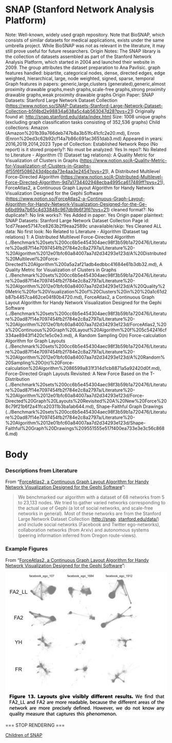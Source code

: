 # SNAP (Stanford Network Analysis Platform)

Note: Well-known, widely used graph repository.
Note that BioSNAP, which consists of similar datasets for medical applications, exists under the same umbrella project. While BioSNAP was not as relevant in the literature, it may still prove useful for future researchers.
Origin Notes: The SNAP library is the collection of datasets assembled as part of the Stanford Network Analysis Platform, which started in 2004 and launched their website in 2009. The group attributes the dataset preparation to Ana Pavlisic. 
graph features handled: bipartite, categorical nodes, dense, directed edges, edge weighted, hierarchical, large, node weighted, signed, sparse, temporal
Graph features in papers: generic,large,clusters (generated),generic,almost proximity drawable graphs,mesh graphs,scale-free graphs,strong proximity drawable graphs,weak proximity drawable graphs
Origin Paper: SNAP Datasets: Stanford Large Network Dataset Collection (https://www.notion.so/SNAP-Datasets-Stanford-Large-Network-Dataset-Collection-b5f4bd2e98834a638a5c4ab563047d28?pvs=21)
Originally found at: http://snap.stanford.edu/data/index.html
Size: 1008 unique graphs (excluding graph classification tasks consisting of 352,536 graphs)
Child collections: Amazon (Amazon%201b39a766deb747b8a3b51fc41cfc2e20.md), Enron (Enron%20ed3c62b92cf14a7b86c691ac3651dab3.md)
Appeared in years: 2016,2019,2014,2023
Type of Collection: Established Network Repo (No report)
is it stored properly?: No
must be analyzed: Yes
In repo?: No
Related to Literature - Algorithm (1) (Dataset tag relations): A Quality Metric for Visualization of Clusters in Graphs (https://www.notion.so/A-Quality-Metric-for-Visualization-of-Clusters-in-Graphs-4f55f6f5086243d4bcda73e4aa3e2454?pvs=21), A Distributed Multilevel Force-Directed Algorithm (https://www.notion.so/A-Distributed-Multilevel-Force-Directed-Algorithm-9d7a1734402948ecba4995ca617489ff?pvs=21), ForceAtlas2, a Continuous Graph Layout Algorithm for Handy Network Visualization Designed for the Gephi Software (https://www.notion.so/ForceAtlas2-a-Continuous-Graph-Layout-Algorithm-for-Handy-Network-Visualization-Designed-for-the-Ge-b6bd99a7b65c4d33848c967db9b6f3f6?pvs=21)
cleaned format?: No
duplicate?: No
link works?: Yes
Added in paper: Yes
Origin paper plaintext: SNAP Datasets: Stanford Large Network Dataset Collection
Page id: 1cd77eaee57147ce8263b2f9eaa2589c
unavailable/skip: Yes
Cleaned ALL data: No
first look: No
Related to Literature - Algorithm (Dataset tag relations) 1: A Distributed Multilevel Force-Directed Algorithm (../Benchmark%20sets%200cc6b5e454304aec98f3b59b1a720476/Literature%20ad87f14e7097454fb2f784e2c8a2797a/Literature%20-%20Algorithm%2012e01bfc60a84007aa7d2d34293e123d/A%20Distributed%20Multilevel%20Force-Directed%20Algorithm%200a5a2af21adb4edbbc41684e61b3db32.md), A Quality Metric for Visualization of Clusters in Graphs (../Benchmark%20sets%200cc6b5e454304aec98f3b59b1a720476/Literature%20ad87f14e7097454fb2f784e2c8a2797a/Literature%20-%20Algorithm%2012e01bfc60a84007aa7d2d34293e123d/A%20Quality%20Metric%20for%20Visualization%20of%20Clusters%20in%20%20a1c61d2b87b4457ca462ce04f80b4720.md), ForceAtlas2, a Continuous Graph Layout Algorithm for Handy Network Visualization Designed for the Gephi Software (../Benchmark%20sets%200cc6b5e454304aec98f3b59b1a720476/Literature%20ad87f14e7097454fb2f784e2c8a2797a/Literature%20-%20Algorithm%2012e01bfc60a84007aa7d2d34293e123d/ForceAtlas2,%20a%20Continuous%20Graph%20Layout%20Algorithm%20f%205c542416cf334ae8943f1420c1e5c0e3.md), A Random Sampling O(n) Force-calculation Algorithm for Graph Layouts (../Benchmark%20sets%200cc6b5e454304aec98f3b59b1a720476/Literature%20ad87f14e7097454fb2f784e2c8a2797a/Literature%20-%20Algorithm%2012e01bfc60a84007aa7d2d34293e123d/A%20Random%20Sampling%20O(n)%20Force-calculation%20Algorithm%2086599a831f314d1cb8871a5a92420d0f.md), Force-Directed Graph Layouts Revisited: A New Force Based on the T-Distribution (../Benchmark%20sets%200cc6b5e454304aec98f3b59b1a720476/Literature%20ad87f14e7097454fb2f784e2c8a2797a/Literature%20-%20Algorithm%2012e01bfc60a84007aa7d2d34293e123d/Force-Directed%20Graph%20Layouts%20Revisited%20A%20New%20Force%208c79f21b6f2a41fca20311b3ba1ab644.md), Shape-Faithful Graph Drawings (../Benchmark%20sets%200cc6b5e454304aec98f3b59b1a720476/Literature%20ad87f14e7097454fb2f784e2c8a2797a/Literature%20-%20Algorithm%2012e01bfc60a84007aa7d2d34293e123d/Shape-Faithful%20Graph%20Drawings%209551555e517f400ea733e3e3c56c8686.md)

# Body

### Descriptions from Literature

From “[ForceAtlas2, a Continuous Graph Layout Algorithm for Handy Network Visualization Designed for the Gephi Software](https://doi.org/10.1371/journal.pone.0098679)”:

> We benchmarked our algorithm with a dataset of 68 networks from 5 to 23,133 nodes. We tried to gather varied networks corresponding to the actual use of Gephi (a lot of social networks, and scale-free networks in general). Most of these networks are from the Stanford Large Network Dataset Collection ([http://snap](http://snap/). [stanford.edu/data/](http://stanford.edu/data/)) and include social networks (Facebook and Twitter ego-networks), collaboration networks (from Arxiv) and autonomous systems (peering information inferred from Oregon route-views).
> 

### Example Figures

From “[ForceAtlas2, a Continuous Graph Layout Algorithm for Handy Network Visualization Designed for the Gephi Software](https://doi.org/10.1371/journal.pone.0098679)”:

![Screen Shot 2023-08-02 at 11.20.12 AM.png](SNAP%20(Stanford%20Network%20Analysis%20Platform)%201cd77eaee57147ce8263b2f9eaa2589c/Screen_Shot_2023-08-02_at_11.20.12_AM.png)

=== STOP RENDERING ===

[Children of SNAP](SNAP%20(Stanford%20Network%20Analysis%20Platform)%201cd77eaee57147ce8263b2f9eaa2589c/Children%20of%20SNAP%203e818a7183654308b6df67c82c1be9fa.csv)